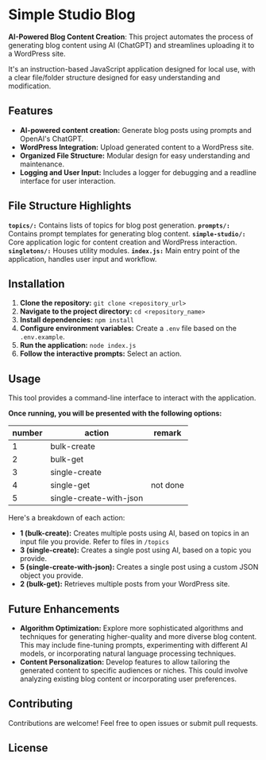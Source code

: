 # Simple Studio Blog

**AI-Powered Blog Content Creation**: This project automates the process of generating blog content using AI (ChatGPT) and streamlines uploading it to a WordPress site.

It's an instruction-based JavaScript application designed for local use, with a clear file/folder structure designed for easy understanding and modification.

## Features

- **AI-powered content creation:** Generate blog posts using prompts and OpenAI's ChatGPT.
- **WordPress Integration:** Upload generated content to a WordPress site.
- **Organized File Structure:** Modular design for easy understanding and maintenance.
- **Logging and User Input:** Includes a logger for debugging and a readline interface for user interaction.

## File Structure Highlights

**`topics/:`** Contains lists of topics for blog post generation.
**`prompts/:`** Contains prompt templates for generating blog content.
**`simple-studio/:`** Core application logic for content creation and WordPress interaction.
**`singletons/:`** Houses utility modules.
**`index.js:`** Main entry point of the application, handles user input and workflow.

## Installation

1. **Clone the repository:** `git clone <repository_url>`
2. **Navigate to the project directory:** `cd <repository_name>`
3. **Install dependencies:** `npm install`
4. **Configure environment variables:** Create a `.env` file based on the `.env.example`.
5. **Run the application:** `node index.js`
6. **Follow the interactive prompts:** Select an action.

## Usage

This tool provides a command-line interface to interact with the application.

**Once running, you will be presented with the following options:**

| number | action                  | remark   |
| ------ | ----------------------- | -------- |
| 1      | bulk-create             |          |
| 2      | bulk-get                |          |
| 3      | single-create           |          |
| 4      | single-get              | not done |
| 5      | single-create-with-json |          |

Here's a breakdown of each action:

- **1 (bulk-create):** Creates multiple posts using AI, based on topics in an input file you provide. Refer to files in `/topics`
- **3 (single-create):** Creates a single post using AI, based on a topic you provide.
- **5 (single-create-with-json):** Creates a single post using a custom JSON object you provide.
- **2 (bulk-get):** Retrieves multiple posts from your WordPress site.

## Future Enhancements

- **Algorithm Optimization:** Explore more sophisticated algorithms and techniques for generating higher-quality and more diverse blog content. This may include fine-tuning prompts, experimenting with different AI models, or incorporating natural language processing techniques.
- **Content Personalization:** Develop features to allow tailoring the generated content to specific audiences or niches. This could involve analyzing existing blog content or incorporating user preferences.

## Contributing

Contributions are welcome! Feel free to open issues or submit pull requests.

## License
